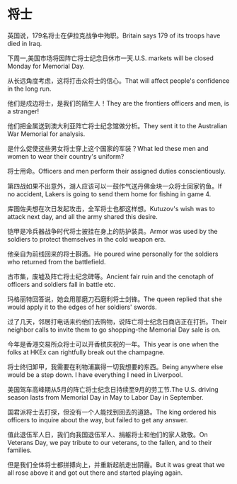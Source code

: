 # 将士

<p><span class="chinese">英国说，179名将士在伊拉克战争中殉职。</span><span class="english">Britain says 179 of its troops have died in Iraq.</span></p>

<p><span class="chinese">下周一,美国市场将因阵亡将士纪念日休市一天.</span><span class="english">U.S. markets will be closed Monday for Memorial Day.</span></p>

<p><span class="chinese">从长远角度考虑，这将打击众将士的信心。</span><span class="english">That will affect people's confidence in the long run.</span></p>

<p><span class="chinese">他们是戍边将士，是我们的陌生人！</span><span class="english">They are the frontiers officers and men, is a stranger!</span></p>

<p><span class="chinese">他们把金属送到澳大利亚阵亡将士纪念馆做分析。</span><span class="english">They sent it to the Australian War Memorial for analysis.</span></p>

<p><span class="chinese">是什么促使这些男女将士穿上这个国家的军装？</span><span class="english">What led these men and women to wear their country's uniform?</span></p>

<p><span class="chinese">将士用命。</span><span class="english">Officers and men perform their assigned duties conscientiously.</span></p>

<p><span class="chinese">第四战如果不出意外，湖人应该可以一鼓作气送丹佛金块一众将士回家钓鱼。</span><span class="english">If no accident, Lakers is going to send them home for fishing in game 4.</span></p>

<p><span class="chinese">库图佐夫想在次日发起攻击，全军将士也都这样想。</span><span class="english">Kutuzov's wish was to attack next day, and all the army shared this desire.</span></p>

<p><span class="chinese">铠甲是冷兵器战争时代将士披挂在身上的防护装具。</span><span class="english">Armor was used by the soldiers to protect themselves in the cold weapon era.</span></p>

<p><span class="chinese">他亲自为前线回来的将士斟酒。</span><span class="english">He poured wine personally for the soldiers who returned from the battlefield.</span></p>

<p><span class="chinese">古市集，废墟及阵亡将士纪念碑等。</span><span class="english">Ancient fair ruin and the cenotaph of officers and soldiers fall in battle etc.</span></p>

<p><span class="chinese">玛格丽特回答说，她会用那磨刀石磨利将士剑锋。</span><span class="english">The queen replied that she would apply it to the edges of her soldiers' swords.</span></p>

<p><span class="chinese">过了几天，邻居打电话来约他们去购物，说阵亡将士纪念日商店正在打折。</span><span class="english">Their neighbor calls to invite them to go shopping-the Memorial Day sale is on.</span></p>

<p><span class="chinese">今年是香港交易所众将士可以开香槟庆祝的一年。</span><span class="english">This year is one when the folks at HKEx can rightfully break out the champagne.</span></p>

<p><span class="chinese">将士终归卸甲，我需要在利物浦赢得一切我想要的东西。</span><span class="english">Being anywhere else would be a step down. I have everything I need in Liverpool.</span></p>

<p><span class="chinese">美国驾车高峰期从5月的阵亡将士纪念日持续至9月的劳工节.</span><span class="english">The U.S. driving season lasts from Memorial Day in May to Labor Day in September.</span></p>

<p><span class="chinese">国君派将士去打探，但没有一个人能找到回去的道路。</span><span class="english">The king ordered his officers to inquire about the way, but failed to get any answer.</span></p>

<p><span class="chinese">值此退伍军人日，我们向我国退伍军人、捐躯将士和他们的家人致敬。</span><span class="english">On Veterans Day, we pay tribute to our veterans, to the fallen, and to their families.</span></p>

<p><span class="chinese">但是我们全体将士都拼搏向上，并重新起航走出阴霾。</span><span class="english">But it was great that we all rose above it and got out there and started playing again.</span></p>

